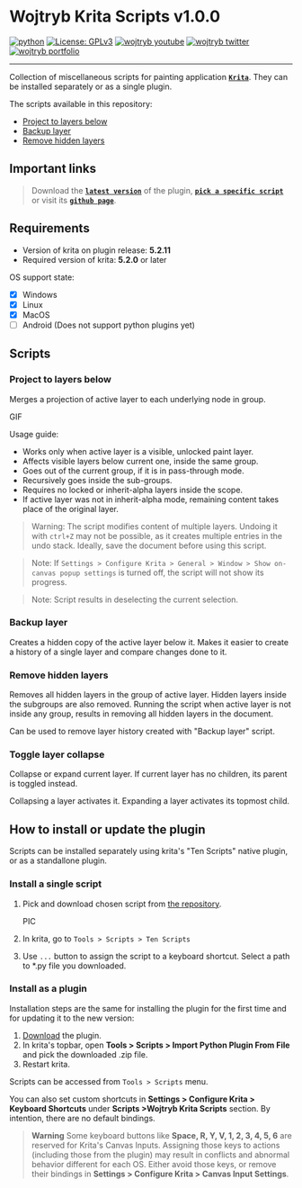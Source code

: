# Wojtryb Krita Scripts **v1.0.0**

[![python](https://img.shields.io/badge/Python-3.10-3776AB.svg?style=flat&logo=python&logoColor=white)](https://www.python.org)
[![License: GPLv3](https://img.shields.io/badge/License-GPLv3-blue.svg)](https://www.gnu.org/licenses/gpl-3.0)
[![wojtryb youtube](https://img.shields.io/badge/YouTube-wojtryb-ee0000.svg?style=flat&logo=youtube)](https://youtube.com/wojtryb)
[![wojtryb twitter](https://img.shields.io/badge/Twitter-wojtryb-00aced.svg?style=flat&logo=twitter)](https://twitter.com/wojtryb)
[![wojtryb portfolio](https://img.shields.io/badge/Art_Portfolio-wojtryb-000000.svg?style=flat&logo=)](https://cara.app/wojtryb)

---

Collection of miscellaneous scripts for painting application [**`Krita`**](https://krita.org/). They can be installed separately or as a single plugin.

The scripts available in this repository:
- [Project to layers below](#project-to-layers-below)
- [Backup layer](#backup-layer)
- [Remove hidden layers](#remove-hidden-layers)

## Important links
> Download the [**`latest version`**](https://github.com/wojtryb/Wojtryb-Krita-Scripts/archive/refs/heads/main.zip) of the plugin, [**`pick a specific script`**](https://github.com/wojtryb/Wojtryb-Krita-Scripts/tree/main/wojtryb_krita_scripts/scripts) or visit its [**`github page`**](https://github.com/wojtryb/Wojtryb-Krita-Scripts).

## Requirements
- Version of krita on plugin release: **5.2.11**
- Required version of krita: **5.2.0** or later

OS support state:
- [x] Windows
- [x] Linux
- [X] MacOS
- [ ] Android (Does not support python plugins yet)

## Scripts

### Project to layers below

Merges a projection of active layer to each underlying node in group.

GIF

Usage guide:

- Works only when active layer is a visible, unlocked paint layer.
- Affects visible layers below current one, inside the same group.
- Goes out of the current group, if it is in pass-through mode.
- Recursively goes inside the sub-groups.
- Requires no locked or inherit-alpha layers inside the scope.
- If active layer was not in inherit-alpha mode, remaining content takes place of the original layer.

> Warning: The script modifies content of multiple layers. Undoing it with `ctrl+Z` may not be possible, as it creates multiple entries in the undo stack. Ideally, save the document before using this script.

> Note: If `Settings > Configure Krita > General > Window > Show on-canvas popup settings` is turned off, the script will not show its progress.

> Note: Script results in deselecting the current selection.

### Backup layer

Creates a hidden copy of the active layer below it. Makes it easier to create a history of a single layer and compare changes done to it.

### Remove hidden layers

Removes all hidden layers in the group of active layer. Hidden layers inside the subgroups are also removed. Running the script when active layer is not inside any group, results in removing all hidden layers in the document.

Can be used to remove layer history created with "Backup layer" script.

### Toggle layer collapse

Collapse or expand current layer. If current layer has no children, its parent is toggled instead.

Collapsing a layer activates it. Expanding a layer activates its topmost child.

## How to install or update the plugin

Scripts can be installed separately using krita's "Ten Scripts" native plugin, or as a standallone plugin.

### Install a single script

1. Pick and download chosen script from [the repository](https://github.com/wojtryb/Wojtryb-Krita-Scripts/tree/main/wojtryb_krita_scripts/scripts).

   PIC
2. In krita, go to `Tools > Scripts > Ten Scripts`
3. Use `...` button to assign the script to a keyboard shortcut. Select a path to *.py file you downloaded.

### Install as a plugin

Installation steps are the same for installing the plugin for the first time and for updating it to the new version:

1. [Download](https://github.com/wojtryb/Wojtryb-Krita-Scripts/archive/refs/heads/main.zip) the plugin.
2. In krita's topbar, open **Tools > Scripts > Import Python Plugin From File** and pick the downloaded .zip file.
3. Restart krita.

Scripts can be accessed from `Tools > Scripts` menu.

You can also set custom shortcuts in **Settings > Configure Krita > Keyboard Shortcuts** under **Scripts >Wojtryb Krita Scripts** section. By intention, there are no default bindings.

> **Warning**
> Some keyboard buttons like **Space, R, Y, V, 1, 2, 3, 4, 5, 6** are reserved for Krita's Canvas Inputs. Assigning those keys to actions (including those from the plugin) may result in conflicts and abnormal behavior different for each OS. Either avoid those keys, or remove their bindings in **Settings > Configure Krita > Canvas Input Settings**.
